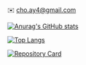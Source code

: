 :envelope: cho.ay4@gmail.com

[![Anurag's GitHub stats](https://github-readme-stats.vercel.app/api?username=dkdud8140&theme=dark)](https://github.com/anuraghazra/github-readme-stats)

[![Top Langs](https://github-readme-stats.vercel.app/api/top-langs/?username=dkdud8140&theme=dark&layout=compact)](https://github.com/anuraghazra/github-readme-stats)


<!-- 지금까지의 팀 프로젝트 기여도 살펴보기 -->

[![Repository Card](https://widget.realdeveloper.pro/api/card?user=dkdud8140&repo=WitWit)](https://github.com/soyeon-noh/WitWit)
